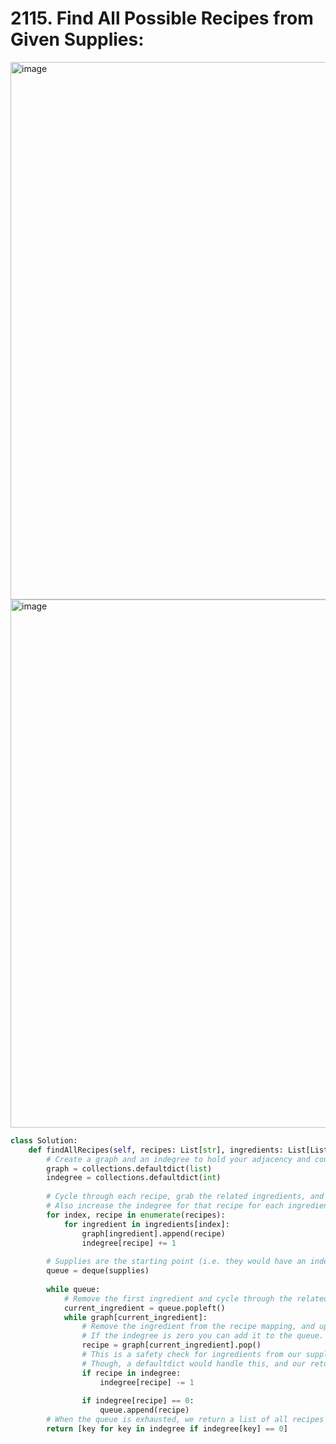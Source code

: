 # 2115. Find All Possible Recipes from Given Supplies:


<img width="860" alt="image" src="https://user-images.githubusercontent.com/35987583/178714540-c52d0c01-85e3-42ee-a132-0ab17102e881.png">
<img width="845" alt="image" src="https://user-images.githubusercontent.com/35987583/178714606-79f11ea2-e548-4b9c-94c5-5adcd1e1e48a.png">


```python
class Solution:
    def findAllRecipes(self, recipes: List[str], ingredients: List[List[str]], supplies: List[str]) -> List[str]:
        # Create a graph and an indegree to hold your adjacency and counts, respectively.
        graph = collections.defaultdict(list)
        indegree = collections.defaultdict(int)
        
        # Cycle through each recipe, grab the related ingredients, and add the edges to the graph.
        # Also increase the indegree for that recipe for each ingredient.
        for index, recipe in enumerate(recipes):
            for ingredient in ingredients[index]:
                graph[ingredient].append(recipe)
                indegree[recipe] += 1
        
        # Supplies are the starting point (i.e. they would have an indegree == 0)
        queue = deque(supplies)
        
        while queue:
            # Remove the first ingredient and cycle through the related mapping which holds the list of edges this ingredient connects to.
            current_ingredient = queue.popleft()
            while graph[current_ingredient]:
                # Remove the ingredient from the recipe mapping, and update the indegree. 
                # If the indegree is zero you can add it to the queue.
                recipe = graph[current_ingredient].pop()
                # This is a safety check for ingredients from our supply that are never used in any of the recipes.
                # Though, a defaultdict would handle this, and our return list comprehension would only find elements with a parity of 0.
                if recipe in indegree: 
                    indegree[recipe] -= 1
                
                if indegree[recipe] == 0:
                    queue.append(recipe)
        # When the queue is exhausted, we return a list of all recipes with an indegree of 0
        return [key for key in indegree if indegree[key] == 0]
```

